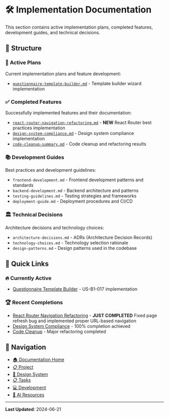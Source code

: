 # 🛠️ Implementation Documentation

This section contains active implementation plans, completed features, development guides, and technical decisions.

## 📁 Structure

### 🚧 **Active Plans**

Current implementation plans and feature development:

- [`questionnaire-template-builder.md`](./active-plans/questionnaire-template-builder.md) - Template builder wizard implementation

### ✅ **Completed Features**

Successfully implemented features and their documentation:

- [`react-router-navigation-refactoring.md`](./completed-features/react-router-navigation-refactoring.md) - **NEW** React Router best practices implementation
- [`design-system-compliance.md`](./completed-features/design-system-compliance.md) - Design system compliance implementation
- [`code-cleanup-summary.md`](./completed-features/code-cleanup-summary.md) - Code cleanup and refactoring results

### 📚 **Development Guides**

Best practices and development guidelines:

- `frontend-development.md` - Frontend development patterns and standards
- `backend-development.md` - Backend architecture and patterns
- `testing-guidelines.md` - Testing strategies and frameworks
- `deployment-guide.md` - Deployment procedures and CI/CD

### 🏛️ **Technical Decisions**

Architecture decisions and technology choices:

- `architecture-decisions.md` - ADRs (Architecture Decision Records)
- `technology-choices.md` - Technology selection rationale
- `design-patterns.md` - Design patterns used in the codebase

## 🎯 **Quick Links**

### 🔥 **Currently Active**

- [Questionnaire Template Builder](./active-plans/questionnaire-template-builder.md) - US-B1-017 implementation

### 🏆 **Recent Completions**

- [React Router Navigation Refactoring](./completed-features/react-router-navigation-refactoring.md) - **JUST COMPLETED** Fixed page refresh bug and implemented proper URL-based navigation
- [Design System Compliance](./completed-features/design-system-compliance.md) - 100% completion achieved
- [Code Cleanup](./completed-features/code-cleanup-summary.md) - Major refactoring completed

## 🔗 **Navigation**

- [🏠 Documentation Home](../README.md)
- [📋 Project](../project/README.md)
- [🎨 Design System](../design/README.md)
- [📋 Tasks](../tasks/README.md)
- [💻 Development](../development/README.md)
- [🤖 AI Resources](../ai/README.md)

---

**Last Updated**: 2024-06-21

